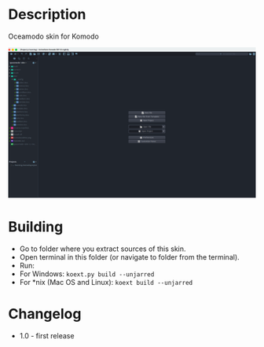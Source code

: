 Description
===================

Oceamodo skin for Komodo

![Screenshot](screen.png)

Building
========
* Go to folder where you extract sources of this skin.
* Open terminal in this folder (or navigate to folder from the terminal).
* Run:
* For Windows: `koext.py build --unjarred`
* For *nix (Mac OS and Linux): `koext build --unjarred`

Changelog
=========
* 1.0 - first release